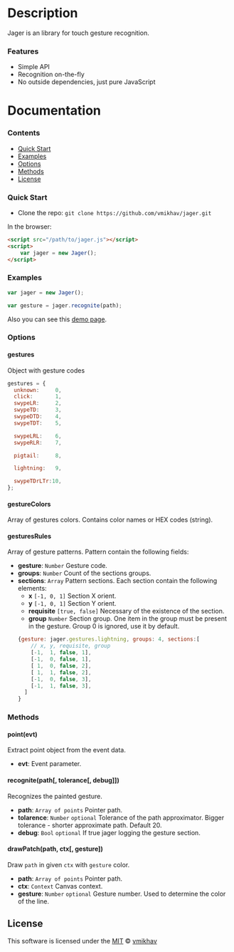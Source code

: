 # Description
Jager is an library for touch gesture recognition.

### Features
* Simple API
* Recognition on-the-fly
* No outside dependencies, just pure JavaScript

# Documentation

### Contents
* [Quick Start](#quick-start)
* [Examples](#examples)
* [Options](#options)
* [Methods](#methods)
* [License](#license)

### Quick Start

* Clone the repo: `git clone https://github.com/vmikhav/jager.git`

In the browser:

```html
<script src="/path/to/jager.js"></script>
<script>
    var jager = new Jager();
</script>
```

### Examples

```javascript
var jager = new Jager();

var gesture = jager.recognite(path);
```

Also you can see this [demo page](./examples/index.html).

### Options
#### gestures
Object with gesture codes
```javascript
gestures = {
  unknown:     0,
  click:       1,
  swypeLR:     2,
  swypeTD:     3,
  swypeDTD:    4,
  swypeTDT:    5,

  swypeLRL:    6,
  swypeRLR:    7,

  pigtail:     8,

  lightning:   9,

  swypeTDrLTr:10,
};
```

#### gestureColors
Array of gestures colors. Contains color names or HEX codes (string).

#### gesturesRules
Array of gesture patterns. Pattern contain the following fields:
* **gesture**: `Number` Gesture code.
* **groups**: `Number` Count of the sections groups.
* **sections**: `Array` Pattern sections. Each section contain the following elements:
	* **x** `[-1, 0, 1]` Section X orient.
	* **y** `[-1, 0, 1]` Section Y orient.
	* **requisite** `[true, false]` Necessary of the existence of the section.
	* **group** `Number` Section group. One item in the group must be present in the gesture. Group 0 is ignored, use it by default.
	```javascript
	{gesture: jager.gestures.lightning, groups: 4, sections:[
	    // x, y, requisite, group
	    [-1,  1, false, 1],
	    [-1,  0, false, 1],
	    [ 1,  0, false, 2],
	    [ 1,  1, false, 2],
	    [-1,  0, false, 3],
	    [-1,  1, false, 3],
	  ]
	}
	```

### Methods
#### point(evt)
Extract point object from the event data.
* **evt**: Event parameter.

#### recognite(path[, tolerance[, debug]])
Recognizes the painted gesture.
* **path**: `Array of points` Pointer path.
* **tolarence**: `Number` `optional` Tolerance of the path approximator. Bigger tolerance - shorter approximate path. Default 20.
* **debug**: `Bool` `optional` If true jager logging the gesture section.

#### drawPatch(path, ctx[, gesture])
Draw `path` in given `ctx` with `gesture` color.
* **path**: `Array of points` Pointer path.
* **ctx**: `Context` Canvas context.
* **gesture**: `Number` `optional` Gesture number. Used to determine the color of the line.

## License
This software is licensed under the [MIT](https://github.com/vmikhav/jager/blob/master/LICENSE) © [vmikhav](https://github.com/vmikhav)
